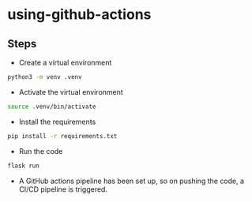 # using-github-actions

## Steps

- Create a virtual environment

```bash
python3 -m venv .venv
```

- Activate the virtual environment

```bash
source .venv/bin/activate
```

- Install the requirements

```bash
pip install -r requirements.txt
```

- Run the code

```bash
flask run
```

- A GitHub actions pipeline has been set up, so on pushing the code, a CI/CD pipeline is triggered.
  